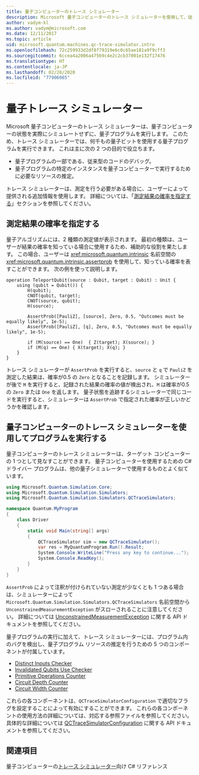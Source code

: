 ```yaml
---
title: 量子コンピューターのトレース シミュレーター
description: Microsoft 量子コンピューターのトレース シミュレーターを使用して、従来型のコードをデバッグし、量子プログラムのリソース要件を見積もる方法について説明します。
author: vadym-kl
ms.author: vadym@microsoft.com
ms.date: 12/11/2017
ms.topic: article
uid: microsoft.quantum.machines.qc-trace-simulator.intro
ms.openlocfilehash: 72c259933d2df8f79319e6c0c65ae181a9f9cff3
ms.sourcegitcommit: 6ccea4a2006a47569c4e2c2cb37001e132f17476
ms.translationtype: HT
ms.contentlocale: ja-JP
ms.lasthandoff: 02/28/2020
ms.locfileid: "77906085"
---
```

# <a name="quantum-trace-simulator"></a>量子トレース シミュレーター

Microsoft 量子コンピューターのトレース シミュレーターは、量子コンピューターの状態を実際にシミュレートせずに、量子プログラムを実行します。  このため、トレース シミュレーターでは、何千もの量子ビットを使用する量子プログラムを実行できます。  これは主に次の 2 つの目的で役立ちます。 

* 量子プログラムの一部である、従来型のコードのデバッグ。 
* 量子プログラムの特定のインスタンスを量子コンピューターで実行するために必要なリソースの推定。

トレース シミュレーターは、測定を行う必要がある場合に、ユーザーによって提供される追加情報を使用します。 詳細については、「[測定結果の確率を指定する](#providing-the-probability-of-measurement-outcomes)」セクションを参照してください。 

## <a name="providing-the-probability-of-measurement-outcomes"></a>測定結果の確率を指定する

量子アルゴリズムには、2 種類の測定値が表示されます。 最初の種類は、ユーザーが結果の確率を知っている場合に使用するため、補助的な役割を果たします。 この場合、ユーザーは <xref:microsoft.quantum.intrinsic> 名前空間の <xref:microsoft.quantum.intrinsic.assertprob> を使用して、知っている確率を表すことができます。 次の例を使って説明します。

```qsharp
operation TeleportQubit(source : Qubit, target : Qubit) : Unit {
    using (qubit = Qubit()) {
        H(qubit);
        CNOT(qubit, target);
        CNOT(source, qubit);
        H(source);

        AssertProb([PauliZ], [source], Zero, 0.5, "Outcomes must be equally likely", 1e-5);
        AssertProb([PauliZ], [q], Zero, 0.5, "Outcomes must be equally likely", 1e-5);

        if (M(source) == One)  { Z(target); X(source); }
        if (M(q) == One) { X(target); X(q); }
    }
}
```

トレース シミュレーターが `AssertProb` を実行すると、`source` と `q` で `PauliZ` を測定した結果は、確率が0.5 の `Zero` となることを記録します。 シミュレーターが後で `M` を実行すると、記録された結果の確率の値が検出され、`M` は確率が0.5 の `Zero` または `One` を返します。 量子状態を追跡するシミュレーターで同じコードを実行すると、シミュレーターは `AssertProb` で指定された確率が正しいかどうかを確認します。

## <a name="running-your-program-with-the-quantum-computer-trace-simulator"></a>量子コンピューターのトレース シミュレーターを使用してプログラムを実行する 

量子コンピューターのトレース シミュレーターは、ターゲット コンピューターの 1 つとして見なすことができます。 量子コンピューターを使用するための C# ドライバー プログラムは、他の量子シミュレーターで使用するものとよく似ています。 

```csharp
using Microsoft.Quantum.Simulation.Core;
using Microsoft.Quantum.Simulation.Simulators;
using Microsoft.Quantum.Simulation.Simulators.QCTraceSimulators;

namespace Quantum.MyProgram
{
    class Driver
    {
        static void Main(string[] args)
        {
            QCTraceSimulator sim = new QCTraceSimulator();
            var res = MyQuantumProgram.Run().Result;
            System.Console.WriteLine("Press any key to continue...");
            System.Console.ReadKey();
        }
    }
}
```

`AssertProb` によって注釈が付けられていない測定が少なくとも 1 つある場合は、シミュレーターによって `Microsoft.Quantum.Simulation.Simulators.QCTraceSimulators` 名前空間から `UnconstrainedMeasurementException` がスローされることに注意してください。 詳細については [UnconstrainedMeasurementException](xref:Microsoft.Quantum.Simulation.Simulators.QCTraceSimulators.UnconstrainedMeasurementException) に関する API ドキュメントを参照してください。

量子プログラムの実行に加えて、トレース シミュレーターには、プログラム内のバグを検出し、量子プログラム リソースの推定を行うための 5 つのコンポーネントが付属しています。 

* [Distinct Inputs Checker](xref:microsoft.quantum.machines.qc-trace-simulator.distinct-inputs)
* [Invalidated Qubits Use Checker](xref:microsoft.quantum.machines.qc-trace-simulator.invalidated-qubits)
* [Primitive Operations Counter](xref:microsoft.quantum.machines.qc-trace-simulator.primitive-counter)
* [Circuit Depth Counter](xref:microsoft.quantum.machines.qc-trace-simulator.depth-counter)
* [Circuit Width Counter](xref:microsoft.quantum.machines.qc-trace-simulator.width-counter)

これらの各コンポーネントは、`QCTraceSimulatorConfiguration` で適切なフラグを設定することによって有効にすることができます。 これらの各コンポーネントの使用方法の詳細については、対応する参照ファイルを参照してください。 具体的な詳細については [QCTraceSimulatorConfiguration](https://docs.microsoft.com/dotnet/api/Microsoft.Quantum.Simulation.Simulators.QCTraceSimulators.QCTraceSimulatorConfiguration) に関する API ドキュメントを参照してください。

## <a name="see-also"></a>関連項目
量子コンピューターの[トレース シミュレーター](xref:Microsoft.Quantum.Simulation.Simulators.QCTraceSimulators.QCTraceSimulator)向け C# リファレンス 

